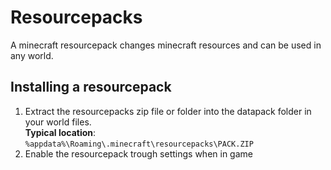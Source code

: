 # Resourcepacks
A minecraft resourcepack changes minecraft resources and can be used in any world.

## Installing a resourcepack
1. Extract the resourcepacks zip file or folder into the datapack folder in your world files.<br>
**Typical location**: `%appdata%\Roaming\.minecraft\resourcepacks\PACK.ZIP`
2. Enable the resourcepack trough settings when in game
